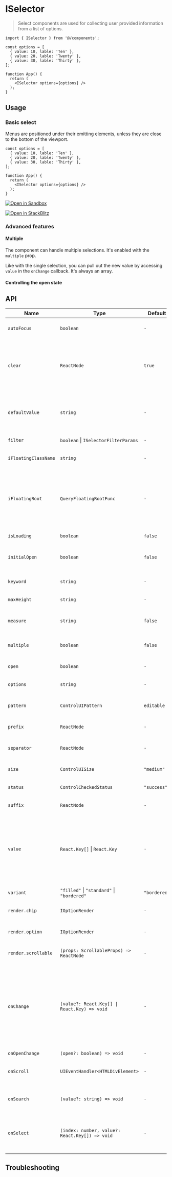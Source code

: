 # ISelector

> Select components are used for collecting user provided information from a list of options.


``` tsx
import { ISelector } from '@/components';

const options = [
  { value: 10, lable: 'Ten' },
  { value: 20, lable: 'Twenty' },
  { value: 30, lable: 'Thirty' },
];

function App() {
  return (
    <ISelector options={options} />
  );
}
```

## Usage

### Basic select

Menus are positioned under their emitting elements, unless they are close to the bottom of the viewport.

``` tsx
const options = [
  { value: 10, lable: 'Ten' },
  { value: 20, lable: 'Twenty' },
  { value: 30, lable: 'Thirty' },
];

function App() {
  return (
    <ISelector options={options} />
  );
}
```
[![Open in Sandbox](https://codesandbox.io/static/img/play-codesandbox.svg)](https://codesandbox.io/p/github/busy-mango/react-app/main?embed=1&file=%2Fsrc%2Fexamples%2Fselector%2Fbasic.tsx&showConsole=true)

[![Open in StackBlitz](https://developer.stackblitz.com/img/open_in_stackblitz.svg)](https://stackblitz.com/fork/github/busy-mango/react-app?file=src%2Fpages%2Findex.tsx)

### Advanced features

#### Multiple

The component can handle multiple selections. It's enabled with the `multiple` prop.

Like with the single selection, you can pull out the new value by accessing `value` in the `onChange` callback. It's always an array.

#### Controlling the open state

## API

| Name | Type | Default | Description |
|-------|-------|-------|-------|
| `autoFocus` | `boolean` | `-` | Whether to get focus by default. |
| `clear` | `ReactNode` | `true` | Icon for the clear button, default is true to show the default icon, set false to disable the clear button. |
| `defaultValue` | `string` | `-` | The default value. Use when the component is not controlled. |
| `filter` | `boolean` \| `ISelectorFilterParams` | `-` | Option filter configuration. |
| `iFloatingClassName` | `string` | `-` | Floating element className. |
| `iFloatingRoot` | `QueryFloatingRootFunc` | `-` | Floating are rendered to the root by default, or you can specify the root node using this method. |
| `isLoading` | `boolean` | `false` | Control loading UI. |
| `initialOpen` | `boolean` | `false` | If true, floating will open on mount. |
| `keyword` | `string` | `-` | Control search text state. |
| `maxHeight` | `string` | `-` | Set scrollable height. |
| `measure` | `string` | `false` | If true, scrollable will auto measure item height. |
| `multiple` | `boolean` | `false` | Callbacks for expanding scrollable. |
| `open` | `boolean` | `-` | Control floating open state. |
| `options` | `string` | `-` | Select options. |
| `pattern` | `ControlUIPattern` | `editable` | Setting the control interaction mode  |
| `prefix` | `ReactNode` | `-` | Customized prefix icons. |
| `separator` | `ReactNode` | `-` | Separators for automatic word separation |
| `size` | `ControlUISize` | `"medium"` | Selection wrap size |
| `status` | `ControlCheckedStatus` | `"success"` | Setting the calibration status |
| `suffix` | `ReactNode` | `-` | Customized suffix icons. |
| `value` | `React.Key[]` \| `React.Key` | `-` | The input value. Providing an null will select no options. Set to an `null` if you don't want any of the available options to be selected. |
| `variant` | `"filled"` \| `"standard"` \| `"bordered"` | `"bordered"` | Morphological variant |
| `render.chip` | `IOptionRender` | `-` | Rendering method for chip |
| `render.option` | `IOptionRender` | `-` | Rendering method for option |
| `render.scrollable` | `(props: ScrollableProps) => ReactNode` | `-` | Rendering method for scrollable |
| `onChange` | `(value?: React.Key[] \| React.Key) => void` | `-` | Callback fired when a menu item is selected. <br/> Warning: This is a generic event, not a change event, unless the change event is caused by browser autofill. |
| `onOpenChange` | `(open?: boolean) => void` | `-` | - |
| `onScroll` | `UIEventHandler<HTMLDivElement>` | `-` | Callbacks when scrolling a scrollable. |
| `onSearch` | `(value?: string) => void` | `-` | Callback when search value changes. |
| `onSelect` | `(index: number, value?: React.Key[]) => void` | `-` | Called when selected, parameter is the value (or key) of the selected item. |

## Troubleshooting
